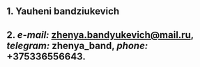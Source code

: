 ## 1. Yauheni bandziukevich
## 2. *e-mail:* zhenya.bandyukevich@mail.ru, *telegram:* zhenya_band, *phone:* +375336556643.
